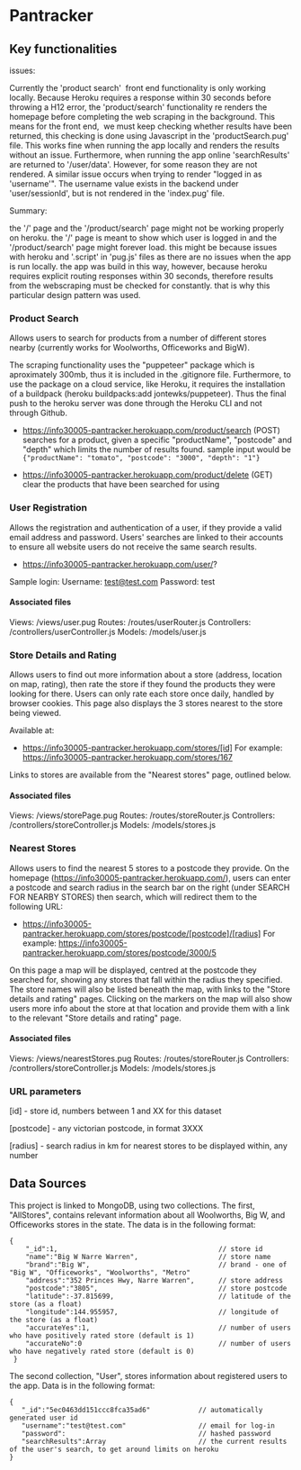 # Pantracker

## Key functionalities

issues:

Currently the 'product search'  front end functionality is only working locally. Because Heroku requires a response within 30 seconds before throwing a H12 error, the 'product/search' functionality re renders the homepage before completing the web scraping in the background. This means for the front end,  we must keep checking whether results have been returned, this checking is done using Javascript in the 'productSearch.pug' file. This works fine when running the app locally and renders the results without an issue. Furthermore, when running the app online 'searchResults' are returned to '/user/data'. However, for some reason they are not rendered. A similar issue occurs when trying to render "logged in as 'username'". The username value exists in the backend under 'user/sessionId', but is not rendered in the 'index.pug' file.

Summary:

the '/' page and the '/product/search' page might not be working properly on heroku. the '/' page is meant to show which user is logged in and the '/product/search' page might forever load.
this might be because issues with heroku and '.script' in 'pug.js' files as there are no issues when the app is run locally. the app was build in this way, however, because heroku requires explicit routing responses within 30 seconds, therefore results from the webscraping must be checked for constantly. that is why this particular design pattern was used.

### Product Search
Allows users to search for products from a number of different stores nearby (currently works for Woolworths, Officeworks and BigW).

The scraping functionality uses the "puppeteer" package which is aproximately 300mb, thus it is included in the .gitignore file. Furthermore, to use the package on a cloud service, like Heroku, it requires the installation of a buildpack (heroku buildpacks:add jontewks/puppeteer). Thus the final push to the heroku server was done through the Heroku CLI and not through Github.

- https://info30005-pantracker.herokuapp.com/product/search (POST)
searches for a product, given a specific "productName", "postcode" and "depth" which limits the number of results found.
sample input would be ```{"productName": "tomato", "postcode": "3000", "depth": "1"}```

- https://info30005-pantracker.herokuapp.com/product/delete (GET)
clear the products that have been searched for using

### User Registration
Allows the registration and authentication of a user, if they provide a valid email address and password. Users' searches are linked to their accounts to ensure all website users do not receive the same search results.

- https://info30005-pantracker.herokuapp.com/user/? 

Sample login:
Username: test@test.com
Password: test

#### Associated files
Views:          /views/user.pug
Routes:         /routes/userRouter.js
Controllers:    /controllers/userController.js
Models:         /models/user.js

### Store Details and Rating
Allows users to find out more information about a store (address, location on map, rating), then rate the store if they found the products they were looking for there. Users can only rate each store once daily, handled by browser cookies. This page also displays the 3 stores nearest to the store being viewed.

Available at:
- https://info30005-pantracker.herokuapp.com/stores/[id]
For example: https://info30005-pantracker.herokuapp.com/stores/167

Links to stores are available from the "Nearest stores" page, outlined below.

#### Associated files
Views:          /views/storePage.pug
Routes:         /routes/storeRouter.js
Controllers:    /controllers/storeController.js
Models:         /models/stores.js

### Nearest Stores
Allows users to find the nearest 5 stores to a postcode they provide. On the homepage (https://info30005-pantracker.herokuapp.com/), users can enter a postcode and search radius in the search bar on the right (under SEARCH FOR NEARBY STORES) then search, which will redirect them to the following URL:

- https://info30005-pantracker.herokuapp.com/stores/postcode/[postcode]/[radius]
For example: https://info30005-pantracker.herokuapp.com/stores/postcode/3000/5

On this page a map will be displayed, centred at the postcode they searched for, showing any stores that fall within the radius they specified. The store names will also be listed beneath the map, with links to the "Store details and rating" pages. Clicking on the markers on the map will also show users more info about the store at that location and provide them with a link to the relevant "Store details and rating" page.

#### Associated files
Views:          /views/nearestStores.pug
Routes:         /routes/storeRouter.js
Controllers:    /controllers/storeController.js
Models:         /models/stores.js

### URL parameters

[id] - store id, numbers between 1 and XX for this dataset

[postcode] - any victorian postcode, in format 3XXX

[radius] - search radius in km for nearest stores to be displayed within, any number



## Data Sources
This project is linked to MongoDB, using two collections. The first, "AllStores", contains relevant information about all Woolworths, Big W, and Officeworks stores in the state. The data is in the following format:

```
{
    "_id":1,                                        // store id
    "name":"Big W Narre Warren",                    // store name
    "brand":"Big W",                                // brand - one of "Big W", "Officeworks", "Woolworths", "Metro"
    "address":"352 Princes Hwy, Narre Warren",      // store address
    "postcode":"3805",                              // store postcode
    "latitude":-37.815699,                          // latitude of the store (as a float)
    "longitude":144.955957,                         // longitude of the store (as a float)
    "accurateYes":1,                                // number of users who have positively rated store (default is 1)
    "accurateNo":0                                  // number of users who have negatively rated store (default is 0)
 }
 ```
 
 The second collection, "User", stores information about registered users to the app. Data is in the following format:
 ```
 {
    "_id":"5ec0463dd151ccc8fca35ad6"            // automatically generated user id
    "username":"test@test.com"                  // email for log-in
    "password":                                 // hashed password
    "searchResults":Array                       // the current results of the user's search, to get around limits on heroku
 }
 ```

